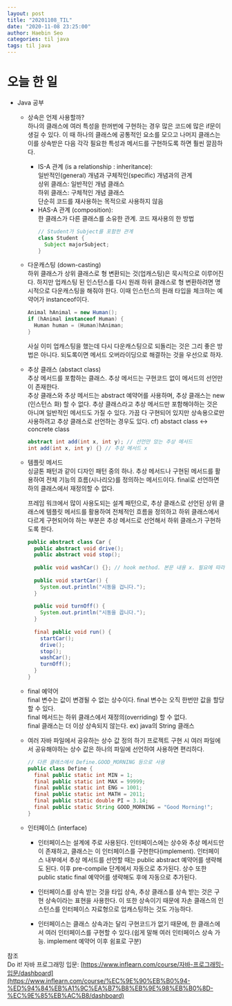 ```yaml
---
layout: post
title: "20201108_TIL"
date: "2020-11-08 23:25:00"
author: Haebin Seo
categories: til java
tags: til java
---
```

# 오늘 한 일
- Java 공부
  - 상속은 언제 사용할까?  
    하나의 클래스에 여러 특성을 한꺼번에 구현하는 경우 많은 코드에 많은 if문이 생길 수 있다. 이 때 하나의 클래스에 공통적인 요소를 모으고 나머지 클래스는 이를 상속받은 다음 각각 필요한 특성과 메서드를 구현하도록 하면 훨씬 깔끔하다.

    - IS-A 관계 (is a relationship : inheritance):  
      일반적인(general) 개념과 구체적인(specific) 개념과의 관계  
      상위 클래스: 일반적인 개념 클래스  
      하위 클래스: 구체적인 개념 클래스  
      단순히 코드를 재사용하는 목적으로 사용하지 않음  
    - HAS-A 관계 (composition):  
      한 클래스가 다른 클래스를 소유한 관계. 코드 재사용의 한 방법
      ```java
      // Student가 Subject를 포함한 관계
      class Student {
        Subject majorSubject;
      }
      ```

  - 다운캐스팅 (down-casting)  
    하위 클래스가 상위 클래스로 형 변환되는 것(업캐스팅)은 묵시적으로 이루어진다. 하지만 업캐스팅 된 인스턴스를 다시 원래 하위 클래스로 형 변환하려면 명시적으로 다운캐스팅을 해줘야 한다.
    이때 인스턴스의 원래 타입을 체크하는 예약어가 instanceof이다.
    ```java
    Animal hAnimal = new Human();
    if (hAnimal instanceof Human) {
      Human human = (Human)hAniman;
    }
    ```

    사실 이미 업캐스팅을 했는데 다시 다운캐스팅으로 되돌리는 것은 그리 좋은 방법은 아니다. 되도록이면 메서드 오버라이딩으로 해결하는 것을 우선으로 하자.
  
  - 추상 클래스 (abstact class)  
    추상 메서드를 포함하는 클래스. 추상 메서드는 구현코드 없이 메서드의 선언만이 존재한다.  
    추상 클래스와 추상 메서드는 abstract 예약어를 사용하며, 추상 클래스는 new (인스턴스 화) 할 수 없다.
    추상 클래스라고 추상 메서드만 포함해야하는 것은 아니며 일반적인 메서드도 가질 수 있다.
    가끔 다 구현되어 있지만 상속용으로만 사용하려고 추상 클래스로 선언하는 경우도 있다.
    cf) abstact class <-> concrete class
    ```java
    abstract int add(int x, int y); // 선언만 았는 추상 메서드
    int add(int x, int y) {} // 추상 메서드 x
    ```
  
  - 템플릿 메서드  
    싱글톤 패턴과 같이 디자인 패턴 중의 하나. 추상 메서드나 구현된 메서드를 활용하여 전체 기능의 흐름(시나리오)를 정의하는 메서드이다. final로 선언하면 하의 클래스에서 재정의할 수 없다.

    프레임 워크에서 많이 사용도되는 설계 패턴으로, 추상 클래스로 선언된 상위 클래스에 템플릿 메서드를 활용하여 전체적인 흐름을 정의하고 하위 클래스에서 다르게 구현되어야 하는 부분은 추상 메서드로 선언해서 하위 클래스가 구현하도록 한다.
    ```java
    public abstract class Car {
      public abstract void drive();
      public abstract void stop();
      
      public void washCar() {}; // hook method. 본문 내용 x. 필요에 따라 override
      
      public void startCar() {
        System.out.println("시동을 겁니다.");
      }
      
      public void turnOff() {
        System.out.println("시동을 끕니다.");
      }
      
      final public void run() {
        startCar();
        drive();
        stop();
        washCar();
        turnOff();
      }
    }
    ```
  - final 예약어  
    final 변수는 값이 변경될 수 없는 상수이다. final 변수는 오직 한번만 값을 할당할 수 있다.  
    final 메서드는 하위 클래스에서 재정의(overriding) 할 수 없다.  
    final 클래스는 더 이상 상속되지 않는다. ex) java의 String 클래스

  - 여러 자바 파일에서 공유하는 상수 값 정의 하기
    프로젝트 구현 시 여러 파일에서 공유해야하는 상수 값은 하나의 파일에 선언하여 사용하면 편리하다.
    ```java
    // 다른 클래스에서 Define.GOOD_MORNING 등으로 사용
    public class Define {
      final public static int MIN = 1;
      final public static int MAX = 99999;
      final public static int ENG = 1001;
      final public static int MATH = 2011;
      final public static double PI = 3.14;
      final public static String GOOD_MORNING = "Good Morning!";
    }
    ```
  - 인터페이스 (interface)  
    - 인터페이스는 설계에 주로 사용된다. 인터페이스에는 상수와 추상 메서드만이 존재하고, 클래스는 이 인터페이스를 구현한다(implement).
      인터페이스 내부에서 추상 메서드를 선언할 때는 public abstract 예약어를 생략해도 된다. 이후 pre-compile 단계에서 자동으로 추가된다. 상수 또한 public static final 예약어를 생략해도 후에 자동으로 추가된다.

    - 인터페이스를 상속 받는 것을 타입 상속, 추상 클래스를 상속 받는 것은 구현 상속이라는 표현을 사용한다.
    이 또한 상속이기 때문에 자손 클래스의 인스턴스를 인터페이스 자료형으로 업캐스팅하는 것도 가능하다.
  
    - 인터페이스는 클래스 상속과는 달리 구현코드가 없기 때문에, 한 클래스에서 여러 인터페이스를 구현할 수 있다.(쉽게 말해 여러 인터페이스 상속 가능. implement 예약어 이후 쉼표로 구분)


참조  
Do it! 자바 프로그래밍 입문: [https://www.inflearn.com/course/자바-프로그래밍-입문/dashboard](https://www.inflearn.com/course/%EC%9E%90%EB%B0%94-%ED%94%84%EB%A1%9C%EA%B7%B8%EB%9E%98%EB%B0%8D-%EC%9E%85%EB%AC%B8/dashboard)